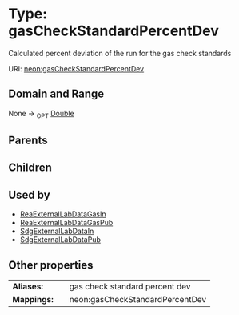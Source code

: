 
# Type: gasCheckStandardPercentDev


Calculated percent deviation of the run for the gas check standards

URI: [neon:gasCheckStandardPercentDev](https://data.neonscience.org/gasCheckStandardPercentDev)


## Domain and Range

None ->  <sub>OPT</sub> [Double](types/Double.md)

## Parents


## Children


## Used by

 * [ReaExternalLabDataGasIn](ReaExternalLabDataGasIn.md)
 * [ReaExternalLabDataGasPub](ReaExternalLabDataGasPub.md)
 * [SdgExternalLabDataIn](SdgExternalLabDataIn.md)
 * [SdgExternalLabDataPub](SdgExternalLabDataPub.md)

## Other properties

|  |  |  |
| --- | --- | --- |
| **Aliases:** | | gas check standard percent dev |
| **Mappings:** | | neon:gasCheckStandardPercentDev |

